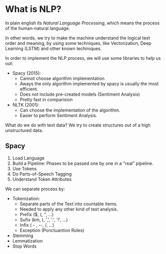 # What is NLP?

In plain english its *Natural Language Processing*, which means the process of the human-natural language.

In other words, we try to make the machine understand the logical text order and meaning, by using some techniques, like Vectorization, Deep Learning (LSTM) and other known techiniques.

In order to implement the NLP process, we will use some libraries to help us out:

 - Spacy (2015):
   - Cannot choose algorithm implementation
   - Aways the only algorithm implemented by spacy is usually the most efficient.
   - Does not include pre-created models (Sentiment Analysis)
   - Pretty fast in comparision
 - NLTK (2001):
   - Can choose the implementation of the algorithm.
   - Easier to perform Sentiment Analysis.

What do we do with text data? We try to create structures out of a high unstructured data.


## Spacy

1. Load Language
2. Build a Pipeline: Phases to be passed one by one in a "real" pipeline.
3. Use Tokens
4. Do Parts-of-Speech Tagging
5. Understand Token Attributes

We can separate process by:

 - Tokenization:
   - Separate parts of the Text into countable items.
   - Needed to apply any other kind of text analysis.
   - Prefix ($, (, ", ...)
   - Sufix (km, ), ',', '.', '!', ...) 
   - Infix ( - , --, /, ...)
   - Exception (Ponctuantion Rules)
 - Stemming
 - Lemmatization
 - Stop Words
